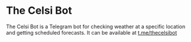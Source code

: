 # The Celsi Bot

The Celsi Bot is a Telegram bot for checking weather at a specific location and getting scheduled forecasts.
It can be available at [t.me/thecelsibot](https://www.t.me/thecelsibot)